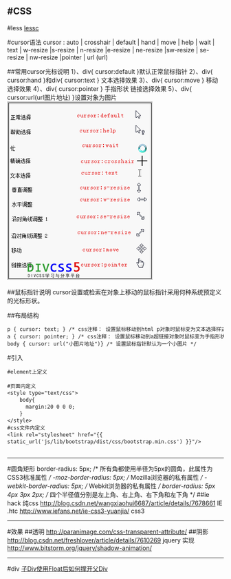 #CSS
---



#less
[lessc](http://www.th7.cn/web/html-css/201308/11926.shtml)



#cursor语法
cursor : auto | crosshair | default | hand | move | help | wait | text | w-resize |s-resize | n-resize |e-resize | ne-resize |sw-resize | se-resize | nw-resize |pointer | url (url)

##常用cursor光标说明
1）、div{ cursor:default }默认正常鼠标指针
2）、div{ cursor:hand }和div{ cursor:text } 文本选择效果
3）、div{ cursor:move } 移动选择效果
4）、div{ cursor:pointer } 手指形状 链接选择效果
5）、div{ cursor:url(url图片地址) }设置对象为图片        
![cursor样式效果图](../Img/css-cursor.png)

##鼠标指针说明
cursor设置或检索在对象上移动的鼠标指针采用何种系统预定义的光标形状。

##布局结构
```html
p { cursor: text; } /* css注释： 设置鼠标移动到html p对象时鼠标变为文本选择样式 */
a { cursor: pointer; } /* css注释： 设置鼠标移动到a超链接对象时鼠标变为手指形状（链接选择） */
body { cursor: url("小图片地址")} /* 设置鼠标指针默认为一个小图片 */
```



#引入
```
#element上定义

#页面内定义
<style type="text/css">
    body{
      margin:20 0 0 0;
    }
</style>
#css文件内定义
<link rel="stylesheet" href="{{ static_url('js/lib/bootstrap/dist/css/bootstrap.min.css') }}"/>


```

-----
#圆角矩形
border-radius: 5px; /* 所有角都使用半径为5px的圆角，此属性为CSS3标准属性 */
-moz-border-radius: 5px; /* Mozilla浏览器的私有属性 */
-webkit-border-radius: 5px; /* Webkit浏览器的私有属性 */
border-radius: 5px 4px 3px 2px; /* 四个半径值分别是左上角、右上角、右下角和左下角 */
##ie hack
纯css http://blog.csdn.net/wangxiaohui6687/article/details/7678661
IE .htc http://www.iefans.net/ie-css3-yuanjia/
css3 

---
#效果
##透明
http://paranimage.com/css-transparent-attribute/
##阴影 
http://blog.csdn.net/freshlover/article/details/7610269
jquery 实现 http://www.bitstorm.org/jquery/shadow-animation/

---
#div
[子Div使用Float后如何撑开父Div](http://www.cnblogs.com/suntop/archive/2010/09/16/1828052.html)







